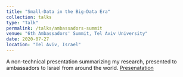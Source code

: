 ```yaml
---
title: "Small-Data in the Big-Data Era"
collection: talks
type: "Talk"
permalink: /talks/ambassadors-summit
venue: "6th Ambassadors' Summit, Tel Aviv University"
date: 2020-07-27
location: "Tel Aviv, Israel"
---
```


A non-technical presentation summarizing my research, presented to ambassadors to Israel from around the world.
[Presenatation](https://elischwartz.github.io/files/small-data-ambasadors-summit.pdf)
